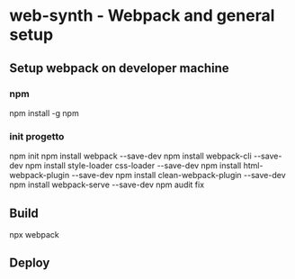 # web-synth - Webpack and general setup

## Setup webpack on developer machine

### npm

npm install -g npm

### init progetto

npm init
npm install webpack --save-dev
npm install webpack-cli --save-dev
npm install style-loader css-loader --save-dev
npm install html-webpack-plugin --save-dev
npm install clean-webpack-plugin --save-dev
npm install webpack-serve --save-dev
npm audit fix

## Build

npx webpack

## Deploy
